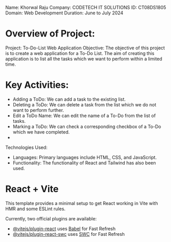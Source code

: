 Name: Khorwal Raju
Company: CODETECH IT SOLUTIONS
ID: CT08DS1805
Domain: Web Development
Duration: June to July 2024

# Overview of Project:
Project: To-Do-List Web Application
Objective: The objective of this project is to create a web application for a To-Do List. The aim of creating this application is to list all the tasks which we want to perform within a limited time.

# Key Activities:
- Adding a ToDo: We can add a task to the existing list.
- Deleting a ToDo: We can delete a task from the list which we do not want to perform further.
- Edit a ToDo Name: We can edit the name of a To-Do from the list of tasks.
- Marking a ToDo: We can check a corresponding checkbox of a To-Do which we have completed.
- 
Technologies Used:
- Languages: Primary languages include HTML, CSS, and JavaScript.
- Functionality: The functionality of React and Tailwind has also been used.

# React + Vite

This template provides a minimal setup to get React working in Vite with HMR and some ESLint rules.

Currently, two official plugins are available:

- [@vitejs/plugin-react](https://github.com/vitejs/vite-plugin-react/blob/main/packages/plugin-react/README.md) uses [Babel](https://babeljs.io/) for Fast Refresh
- [@vitejs/plugin-react-swc](https://github.com/vitejs/vite-plugin-react-swc) uses [SWC](https://swc.rs/) for Fast Refresh
